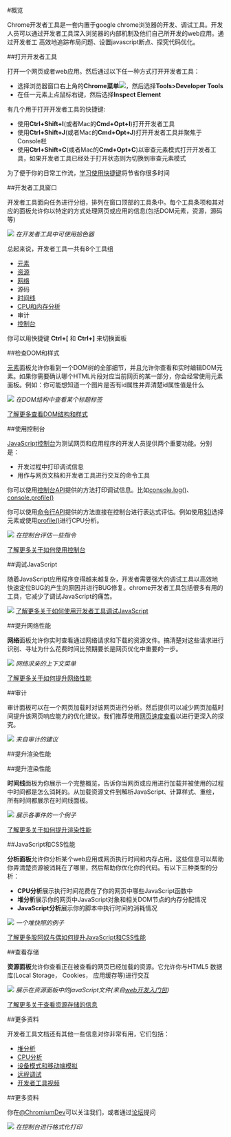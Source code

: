 #概览

Chrome开发者工具是一套内置于google chrome浏览器的开发、调试工具。开发人员可以通过开发者工具深入浏览器的内部机制及他们自己所开发的web应用。通过开发者工
高效地追踪布局问题、设置javascript断点、探究代码优化。

##打开开发者工具

打开一个网页或者web应用。然后通过以下任一种方式打开开发者工具：

- 选择浏览器窗口右上角的**Chrome菜单**![](https://developer.chrome.com/devtools/images/chrome-menu.png)，然后选择**Tools>Developer Tools**
- 在任一元素上点鼠标右键，然后选择**Inspect Element**

有几个用于打开开发者工具的快捷键:

- 使用**Ctrl+Shift+I**(或者Mac的**Cmd+Opt+I**)打开开发者工具
- 使用**Ctrl+Shift+J**(或者Mac的**Cmd+Opt+J**)打开开发者工具并聚焦于Console栏
- 使用**Ctrl+Shift+C**(或者Mac的**Cmd+Opt+C**)以审查元素模式打开开发者工具，如果开发者工具已经处于打开状态则为切换到审查元素模式

为了便于你的日常工作流，[学习使用快捷键](https://developer.chrome.com/devtools/docs/shortcuts)将节省你很多时间

##开发者工具窗口

开发者工具面向任务进行分组，排列在窗口顶部的工具条中。每个工具条项和其对应的面板允许你以特定的方式处理网页或应用的信息(包括DOM元素，资源，源码等)

![](https://developer.chrome.com/devtools/images/devtools-window.png)
*在开发者工具中可使用拾色器*

总起来说，开发者工具一共有8个工具组

- [元素](https://developer.chrome.com/devtools/docs/dom-and-styles)
- [资源](https://developer.chrome.com/devtools/docs/resource-panel)
- [网络](https://developer.chrome.com/devtools/docs/network)
- 源码
- [时间线](https://developer.chrome.com/devtools/docs/timeline)
- [CPU和内存分析](https://developer.chrome.com/devtools/docs/profiles)
- 审计
- [控制台](https://developer.chrome.com/devtools/docs/console)

你可以用快捷键 **Ctrl+[** 和 **Ctrl+]** 来切换面板

##检查DOM和样式

[元素](https://developer.chrome.com/devtools/docs/dom-and-styles)面板允许你看到一个DOM树的全部细节，并且允许你查看和实时编辑DOM元素。如果你需要确认哪个HTML片段对应当前网页的某一部分，你会经常使用元素面板。例如：你可能想知道一个图片是否有id属性并弄清楚id属性值是什么

![](https://developer.chrome.com/devtools/images/elements-panel.png)
*在DOM结构中查看某个标题标签*

[了解更多查看DOM结构和样式](https://developer.chrome.com/devtools/docs/dom-and-styles)

##使用控制台

[JavaScript控制台](https://developer.chrome.com/devtools/docs/console)为测试网页和应用程序的开发人员提供两个重要功能。分别是：

- 开发过程中打印调试信息
- 用作与网页文档和开发者工具进行交互的命令工具

你可以使用[控制台API](https://developer.chrome.com/devtools/docs/console-api)提供的方法打印调试信息。比如[console.log()](https://developer.chrome.com/devtools/docs/console-api#consolelogobject-object)、[console.profile()](https://developer.chrome.com/devtools/docs/console-api#consoleprofilelabel)

你可以使用[命令行API](https://developer.chrome.com/devtools/docs/commandline-api)提供的方法直接在控制台进行表达式评估。例如使用[$()](https://developer.chrome.com/devtools/docs/commandline-api#selector)选择元素或使用[profile()](https://developer.chrome.com/devtools/docs/commandline-api#profilename)进行CPU分析。

![](https://developer.chrome.com/devtools/docs/console-files/expression-evaluation.png)
*在控制台评估一些指令*

[了解更多关于如何使用控制台](https://developer.chrome.com/devtools/docs/console)

##调试JavaScript

随着JavaScript应用程序变得越来越复杂，开发者需要强大的调试工具以高效地快速定位BUG的产生的原因并进行BUG修复。chrome开发者工具包括很多有用的工具，它减少了调试JavaScript的痛苦。

![](https://developer.chrome.com/devtools/images/js-debugging.png)
[了解更多关于如何使用开发者工具调试JavaScript](https://developer.chrome.com/devtools/docs/javascript-debugging)

##提升网络性能

**网络**面板允许你实时查看通过网络请求和下载的资源文件。搞清楚对这些请求进行识别、寻址为什么花费时间比预期要长是网页优化中重要的一步。

![](https://developer.chrome.com/devtools/images/network-panel.png)
*网络求亲的上下文菜单*

[了解更多关于如何提升网络性能](https://developer.chrome.com/devtools/docs/network)

##审计

审计面板可以在一个网页加载时对该网页进行分析。然后提供可以减少网页加载时间提升该网页响应能力的优化建议。我们推荐使用[网页速度查看](https://developers.google.com/speed/pagespeed/insights/)以进行更深入的探究。

![](https://developer.chrome.com/devtools/images/audits-panel.png)
*来自审计的建议*

##提升渲染性能

##提升渲染性能

**时间线**面板为你展示一个完整概览，告诉你当网页或应用进行加载并被使用的过程中时间都是怎么消耗的。从加载资源文件到解析JavaScript、计算样式、重绘，所有时间都展示在时间线面板。

![](https://developer.chrome.com/devtools/devtools/images/timeline-panel.png)
*展示各事件的一个例子*

[了解更多关于如何提升渲染性能](https://developer.chrome.com/devtools/devtools/docs/timeline)

##JavaScript和CSS性能

**分析面板**允许你分析某个web应用或网页执行时间和内存占用。这些信息可以帮助你弄清楚资源被消耗在了哪里，然后帮助你优化你的代码。有以下三种类型的分析：

- **CPU分析**展示执行时间花费在了你的网页中哪些JavaScript函数中
- **堆分析**展示你的网页中JavaScript对象和相关DOM节点的内存分配情况
- **JavaScript分析**展示你的脚本中执行时间的消耗情况

![](https://developer.chrome.com/devtools/devtools/images/profiles-panel.png)
*一个堆快照的例子*

[了解更多股阿奴与偶如何提升JavaScript和CSS性能](https://developer.chrome.com/devtools/devtools/docs/profiles)

##查看存储

**资源面板**允许你查看正在被查看的网页已经加载的资源。它允许你与HTML5 数据库(Local Storage， Cookies， 应用缓存等)进行交互

![](https://developer.chrome.com/devtools/devtools/images/resources-panel.png)
*展示在资源面板中的javaScript文件(来自[web开发入门包](https://developers.google.com/web/starter-kit/))*

[了解更多关于查看资源存储的信息](https://developer.chrome.com/devtools/devtools/docs/resource-panel)

##更多资料

开发者工具文档还有其他一些信息对你非常有用，它们包括：

- [堆分析](https://developer.chrome.com/devtools/devtools/docs/heap-profiling)
- [CPU分析](https://developer.chrome.com/devtools/devtools/docs/cpu-profiling)
- [设备模式和移动端模拟](https://developer.chrome.com/devtools/devtools/docs/device-mode)
- [远程调试](https://developer.chrome.com/devtools/devtools/docs/remote-debugging)
- [开发者工具视频](https://developer.chrome.com/devtools/devtools/docs/videos)

##更多资料

你在[@ChromiumDev](http://twitter.com/ChromiumDev)可以关注我们，或者通过[论坛](https://groups.google.com/forum/?fromgroups#!forum/google-chrome-developer-tools)提问

![](https://developer.chrome.com/devtools/devtools/images/image13.png)
*在控制台进行格式化打印*

